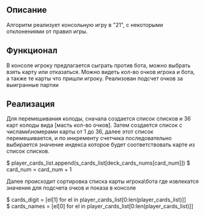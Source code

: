 ## Описание

Алгоритм реализует консольную игру в "21",  с некоторыми отклонениями от правил игры.

## Функционал
В консоле игроку предлагается сыграть против бота, можно выбрать взять карту или отказаться. 
Можно видеть кол-во очков игрока и бота, а также те карты что пришли игроку. 
Реализован подсчет очков за выигранные партии

## Реализация
Для перемешивания колоды, сначала создается список списков и 36 карт колоды вида [масть кол-во очков]. 
Затем создается список с числами\номерами карты от 1 до 36, далее этот список перемешивается, и по инкременту счетчика последовательно выбирается значение индекса которое будет соответствовать карте из список списков.
           
$ player_cards_list.append(s_cards_list[deck_cards_nums[card_num]])
$ card_num = card_num + 1 

Далее происходит сортировка списка карты игрока\бота где извлекатся значения для подсчета очков и показа в консоле

$ cards_digit = [el[1] for el in player_cards_list[0:len(player_cards_list)]]  
$ cards_names = [el[0] for el in player_cards_list[0:len(player_cards_list)]] 